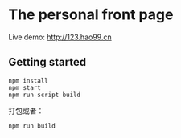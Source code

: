 # The personal front page

Live demo: http://123.hao99.cn

## Getting started

```shell
npm install
npm start
npm run-script build
```

打包或者：

```shell
npm run build
```

